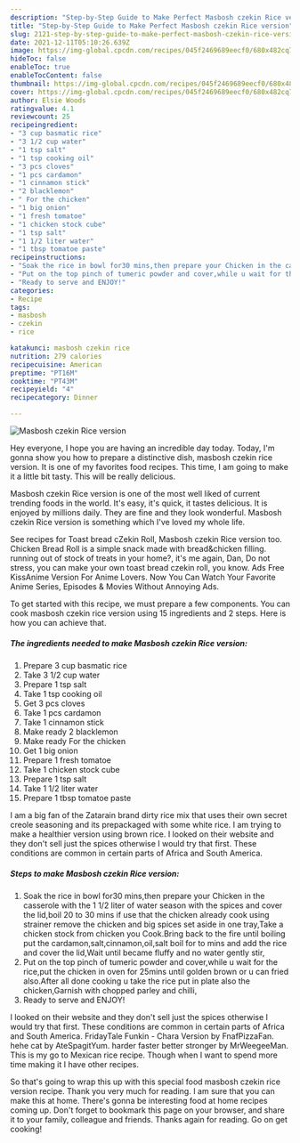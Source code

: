 ```yaml
---
description: "Step-by-Step Guide to Make Perfect Masbosh czekin Rice version"
title: "Step-by-Step Guide to Make Perfect Masbosh czekin Rice version"
slug: 2121-step-by-step-guide-to-make-perfect-masbosh-czekin-rice-version
date: 2021-12-11T05:10:26.639Z
image: https://img-global.cpcdn.com/recipes/045f2469689eecf0/680x482cq70/masbosh-czekin-rice-version-recipe-main-photo.jpg
hideToc: false
enableToc: true
enableTocContent: false
thumbnail: https://img-global.cpcdn.com/recipes/045f2469689eecf0/680x482cq70/masbosh-czekin-rice-version-recipe-main-photo.jpg
cover: https://img-global.cpcdn.com/recipes/045f2469689eecf0/680x482cq70/masbosh-czekin-rice-version-recipe-main-photo.jpg
author: Elsie Woods
ratingvalue: 4.1
reviewcount: 25
recipeingredient:
- "3 cup basmatic rice"
- "3 1/2 cup water"
- "1 tsp salt"
- "1 tsp cooking oil"
- "3 pcs cloves"
- "1 pcs cardamon"
- "1 cinnamon stick"
- "2 blacklemon"
- " For the chicken"
- "1 big onion"
- "1 fresh tomatoe"
- "1 chicken stock cube"
- "1 tsp salt"
- "1 1/2 liter water"
- "1 tbsp tomatoe paste"
recipeinstructions:
- "Soak the rice in bowl for30 mins,then prepare your Chicken in the casserole with the 1 1/2 liter of water season with the spices and cover the lid,boil 20 to 30 mins if use that the chicken already cook using strainer remove the chicken and big spices set aside in one tray,Take a chicken stock from chicken you Cook.Bring back to the fire until boiling put the cardamon,salt,cinnamon,oil,salt boil for to mins and add the rice and cover the lid,Wait until became fluffy and no water gently stir,"
- "Put on the top pinch of tumeric powder and cover,while u wait for the rice,put the chicken in oven for 25mins until golden brown or u can fried also.After all done cooking u take the rice put in plate also the chicken,Garnish with chopped parley and chilli,"
- "Ready to serve and ENJOY!"
categories:
- Recipe
tags:
- masbosh
- czekin
- rice

katakunci: masbosh czekin rice 
nutrition: 279 calories
recipecuisine: American
preptime: "PT16M"
cooktime: "PT43M"
recipeyield: "4"
recipecategory: Dinner

---
```



![Masbosh czekin Rice version](https://img-global.cpcdn.com/recipes/045f2469689eecf0/680x482cq70/masbosh-czekin-rice-version-recipe-main-photo.jpg)

Hey everyone, I hope you are having an incredible day today. Today, I'm gonna show you how to prepare a distinctive dish, masbosh czekin rice version. It is one of my favorites food recipes. This time, I am going to make it a little bit tasty. This will be really delicious.

Masbosh czekin Rice version is one of the most well liked of current trending foods in the world. It's easy, it's quick, it tastes delicious. It is enjoyed by millions daily. They are fine and they look wonderful. Masbosh czekin Rice version is something which I've loved my whole life.

See recipes for Toast bread cZekin Roll, Masbosh czekin Rice version too. Chicken Bread Roll is a simple snack made with bread&chicken filling. running out of stock of treats in your home?, it&#39;s me again, Dan, Do not stress, you can make your own toast bread czekin roll, you know. Ads Free KissAnime Version For Anime Lovers. Now You Can Watch Your Favorite Anime Series, Episodes & Movies Without Annoying Ads.


To get started with this recipe, we must prepare a few components. You can cook masbosh czekin rice version using 15 ingredients and 2 steps. Here is how you can achieve that.

<!--inarticleads1-->

##### The ingredients needed to make Masbosh czekin Rice version:

1. Prepare 3 cup basmatic rice
1. Take 3 1/2 cup water
1. Prepare 1 tsp salt
1. Take 1 tsp cooking oil
1. Get 3 pcs cloves
1. Take 1 pcs cardamon
1. Take 1 cinnamon stick
1. Make ready 2 blacklemon
1. Make ready  For the chicken
1. Get 1 big onion
1. Prepare 1 fresh tomatoe
1. Take 1 chicken stock cube
1. Prepare 1 tsp salt
1. Take 1 1/2 liter water
1. Prepare 1 tbsp tomatoe paste


I am a big fan of the Zatarain brand dirty rice mix that uses their own secret creole seasoning and its prepackaged with some white rice. I am trying to make a healthier version using brown rice. I looked on their website and they don&#39;t sell just the spices otherwise I would try that first. These conditions are common in certain parts of Africa and South America. 

<!--inarticleads2-->

##### Steps to make Masbosh czekin Rice version:

1. Soak the rice in bowl for30 mins,then prepare your Chicken in the casserole with the 1 1/2 liter of water season with the spices and cover the lid,boil 20 to 30 mins if use that the chicken already cook using strainer remove the chicken and big spices set aside in one tray,Take a chicken stock from chicken you Cook.Bring back to the fire until boiling put the cardamon,salt,cinnamon,oil,salt boil for to mins and add the rice and cover the lid,Wait until became fluffy and no water gently stir,
1. Put on the top pinch of tumeric powder and cover,while u wait for the rice,put the chicken in oven for 25mins until golden brown or u can fried also.After all done cooking u take the rice put in plate also the chicken,Garnish with chopped parley and chilli,
1. Ready to serve and ENJOY!

I looked on their website and they don&#39;t sell just the spices otherwise I would try that first. These conditions are common in certain parts of Africa and South America. FridayTale Funkin - Chara Version by FnafPizzaFan. hehe cat by AteSpagitYum. harder faster better stronger by MrWeegeeMan. This is my go to Mexican rice recipe. Though when I want to spend more time making it I have other recipes. 

So that's going to wrap this up with this special food masbosh czekin rice version recipe. Thank you very much for reading. I am sure that you can make this at home. There's gonna be interesting food at home recipes coming up. Don't forget to bookmark this page on your browser, and share it to your family, colleague and friends. Thanks again for reading. Go on get cooking!
